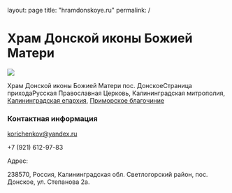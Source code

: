 layout: page
title: "hramdonskoye.ru"
permalink: /

# Храм Донской иконы Божией Матери

![](https://web.archive.org/web/20180808162041im_/http://donskoe.cerkov.ru/wp-content/blogs.dir/10247/files/i-300x300.png)

Храм Донской иконы Божией Матери пoc. ДонскоеСтраница приходаРусская Православная Церковь, Калининградская митрополия, [Калининградская епархия](https://web.archive.org/web/20180808162041/http://kdeparh.ru/), [Приморское благочиние](https://web.archive.org/web/20180808162041/http://primorskoe.blagochin.ru/)

### Контактная информация

korichenkov@yandex.ru

+7 (921) 612-97-83

Адрес:

238570, Россия, Калининградская обл. Светлогорский район, пос. Донское, ул. Степанова 2а.
